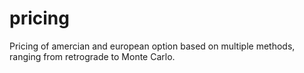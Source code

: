 # pricing

Pricing of amercian and european option based on multiple methods, ranging from retrograde to Monte Carlo.
